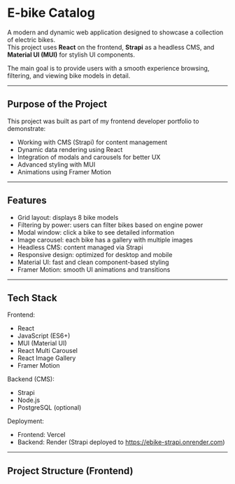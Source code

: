  # E-bike Catalog

A modern and dynamic web application designed to showcase a collection of electric bikes.  
This project uses **React** on the frontend, **Strapi** as a headless CMS, and **Material UI (MUI)** for stylish UI components.  

The main goal is to provide users with a smooth experience browsing, filtering, and viewing bike models in detail.

---

## Purpose of the Project

This project was built as part of my frontend developer portfolio to demonstrate:
- Working with CMS (Strapi) for content management
- Dynamic data rendering using React
- Integration of modals and carousels for better UX
- Advanced styling with MUI
- Animations using Framer Motion

---

## Features

- Grid layout: displays 8 bike models
- Filtering by power: users can filter bikes based on engine power
- Modal window: click a bike to see detailed information
- Image carousel: each bike has a gallery with multiple images
- Headless CMS: content managed via Strapi
- Responsive design: optimized for desktop and mobile
- Material UI: fast and clean component-based styling
- Framer Motion: smooth UI animations and transitions

---

## Tech Stack

Frontend:
- React
- JavaScript (ES6+)
- MUI (Material UI)
- React Multi Carousel
- React Image Gallery
- Framer Motion

Backend (CMS):
- Strapi
- Node.js
- PostgreSQL (optional)

Deployment:
- Frontend: Vercel  
- Backend: Render (Strapi deployed to https://ebike-strapi.onrender.com)

---

## Project Structure (Frontend)
